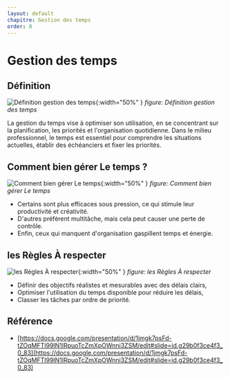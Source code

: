 ```yaml
---
layout: default
chapitre: Gestion des temps
order: 8
---
```


<!-- new slide -->

# Gestion des temps

<!-- new slide -->

## Définition

![Définition gestion des temps](/gestion-projet/8.Gestion-des-temps/images/introduction.png){:width="50%" }
_figure: Définition gestion des temps_

<!-- note -->

La gestion du temps vise à optimiser son utilisation, en se concentrant sur la planification, les priorités et l'organisation quotidienne. Dans le milieu professionnel, le temps est essentiel pour comprendre les situations actuelles, établir des échéanciers et fixer les priorités.

<!-- new slide -->

## Comment bien gérer Le temps ?

![Comment bien gérer Le temps](/gestion-projet/8.Gestion-des-temps/images/gérer-Le-temps.png){:width="50%" }
_figure: Comment bien gérer Le temps_

<!-- note -->

- Certains sont plus efficaces sous pression, ce qui stimule leur productivité et créativité.
- D'autres préfèrent multitâche, mais cela peut causer une perte de contrôle.
- Enfin, ceux qui manquent d'organisation gaspillent temps et énergie.

<!-- new slide -->

## les Règles À respecter

![les Règles À respecter](/gestion-projet/8.Gestion-des-temps/images/regles-respecter.png){:width="50%" }
_figure: les Règles À respecter_

<!-- note -->

- Définir des objectifs réalistes et mesurables avec des délais clairs,
- Optimiser l'utilisation du temps disponible pour réduire les délais,
- Classer les tâches par ordre de priorité.

<!-- new slide -->

## Référence

- [https://docs.google.com/presentation/d/1jmgk7psFd-tZOqMFTI99lN1IRpuoTcZmXpOWnni3ZSM/edit#slide=id.g29b0f3ce4f3_0_83](https://docs.google.com/presentation/d/1jmgk7psFd-tZOqMFTI99lN1IRpuoTcZmXpOWnni3ZSM/edit#slide=id.g29b0f3ce4f3_0_83)
